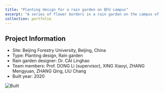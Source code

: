 ```yaml
---
title: "Planting design for a rain garden on BFU campus"
excerpt: "A series of flower borders in a rain garden on the campus of Beijing Forestry University."
collection: portfolio
---
```

Project Information
----
* Site: Beijing Forestry University, Beijing, China
* Type: Planting design, Rain garden
* Rain garden designer: Dr. CAI Linghao
* Team members: Prof. DONG Li (supervisor), XING Xiaoyi, ZHANG Mengyuan, ZHANG Qing, LIU Chang
* Built year: 2020

![Built](/images/RG2020.jpg)

